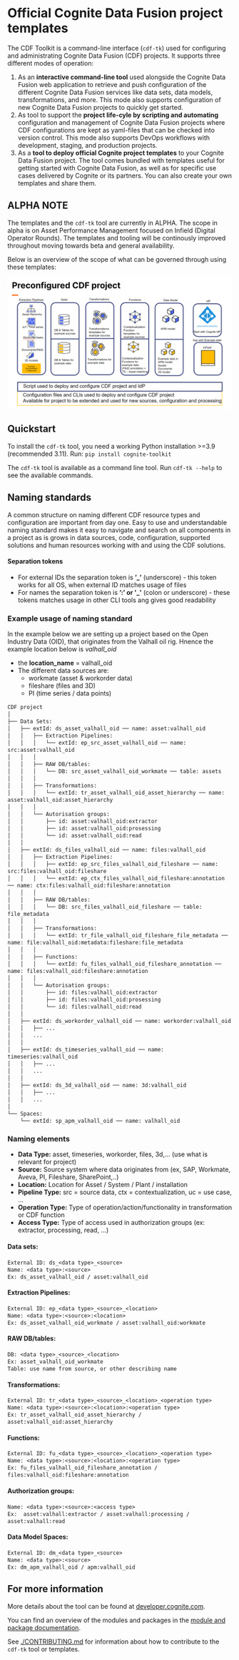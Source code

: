 # Official Cognite Data Fusion project templates

The CDF Toolkit is a command-line interface (`cdf-tk`) used for configuring and administrating Cognite Data
Fusion (CDF) projects.
It supports three different modes of operation:

1. As an **interactive command-line tool** used alongside the Cognite Data Fusion web application to retrieve and
   push configuration of the different Cognite Data Fusion services like data sets, data models, transformations,
   and more. This mode also supports configuration of new Cognite Data Fusion projects to quickly get started.
2. As tool to support the **project life-cyle by scripting and automating** configuration and management of Cognite Data
   Fusion projects where CDF configurations are kept as yaml-files that can be checked into version
   control. This mode also supports DevOps workflows with development, staging, and production projects.
3. As a **tool to deploy official Cognite project templates** to your Cognite Data Fusion project. The tool comes
   bundled with templates useful for getting started with Cognite Data Fusion, as well as for specific use cases
   delivered by Cognite or its partners. You can also create your own templates and share them.

## ALPHA NOTE

The templates and the `cdf-tk` tool are currently in ALPHA. The scope in alpha is on Asset
Performance Management focused on Infield (Digital Operator Rounds). The templates and tooling
will be continously improved throughout moving towards beta and general availability.

Below is an overview of the scope of what can be governed through using these templates:

![Overview of project templates](./static/overview.png "Overview")

## Quickstart

To install the `cdf-tk` tool, you need a working Python installation >=3.9 (recommended 3.11).
Run: `pip install cognite-toolkit`

The `cdf-tk` tool is available as a command line tool. Run `cdf-tk --help` to see the available commands.

## Naming standards

A common structure on naming different CDF resource types and configuration are important from day one. Easy to use and understandable naming standard makes it easy to navigate and search on all components in a project as is grows in data sources, code, configuration, supported solutions and human resources working with and using the CDF solutions.

#### Separation tokens

* For external IDs the separation token is **’_’**  (underscore)  - this token works for all OS, when external ID matches usage of files
* For names the separation token is **’:’ or '_'**  (colon or underscore)  - these tokens matches usage in other CLI tools ang gives good readability

### Example usage of naming standard

In the example below we are setting up a project  based on the Open Industry Data (OID), that originates from the Valhall oil rig. Hnence the example location below is *valhall_oid*

* the **location_name** = valhall_oid
* The different data sources are:
  * workmate (asset & workorder data)
  * fileshare (files and 3D)
  * PI (time series / data points)

```
CDF project
│
├── Data Sets:
│   ├── extId: ds_asset_valhall_oid ── name: asset:valhall_oid
│   │   ├── Extraction Pipelines:
│   │   │   └── extId: ep_src_asset_valhall_oid ── name: src:asset:valhall_oid
│   │   │
│   │   ├── RAW DB/tables:
│   │   │   └── DB: src_asset_valhall_oid_workmate ── table: assets
│   │   │
│   │   ├── Transformations:
│   │   │   └── extId: tr_asset_valhall_oid_asset_hierarchy ── name: asset:valhall_oid:asset_hierarchy
│   │   │
│   │   └── Autorisation groups:
│   │       ├── id: asset:valhall_oid:extractor
│   │       ├── id: asset:valhall_oid:prosessing
│   │       └── id: asset:valhall_oid:read
│   │ 
│   ├── extId: ds_files_valhall_oid ── name: files:valhall_oid
│   │   ├── Extraction Pipelines:
│   │   │   ├── extId: ep_src_files_valhall_oid_fileshare ── name: src:files:valhall_oid:fileshare
│   │   │   └── extId: ep_ctx_files_valhall_oid_fileshare:annotation ── name: ctx:files:valhall_oid:fileshare:annotation
│   │   │
│   │   ├── RAW DB/tables:
│   │   │   └── DB: src_files_valhall_oid_fileshare ── table: file_metadata
│   │   │
│   │   ├── Transformations:
│   │   │   └── extId: tr_file_valhall_oid_fileshare_file_metadata ── name: file:valhall_oid:metadata:fileshare:file_metadata
│   │   │
│   │   ├── Functions:
│   │   │   └── extId: fu_files_valhall_oid_fileshare_annotation ── name: files:valhall_oid:fileshare:annotation
│   │   │
│   │   └── Autorisation groups:
│   │       ├── id: files:valhall_oid:extractor
│   │       ├── id: files:valhall_oid:prosessing
│   │       └── id: files:valhall_oid:read
│   │ 
│   ├── extId: ds_workorder_valhall_oid ── name: workorder:valhall_oid
│   │   ├── ...
│   │   ...
│   │
│   ├── extId: ds_timeseries_valhall_oid ── name: timeseries:valhall_oid
│   │   ├── ...
│   │   ... 
│   │
│   ├── extId: ds_3d_valhall_oid ── name: 3d:valhall_oid
│   │   ├── ...
│   │   ... 
│ 
└── Spaces:
    └── extId: sp_apm_valhall_oid ── name: valhall_oid
```


### Naming elements

* **Data Type:**  asset, timeseries, workorder, files, 3d,... (use what is relevant for project)
* **Source:**  Source system where data originates from (ex, SAP, Workmate, Aveva, PI, Fileshare, SharePoint,..)
* **Location:** Location for Asset / System / Plant / installation 
* **Pipeline Type:**  src = source data, ctx = contextualization, uc = use case, ...
* **Operation Type:** Type of operation/action/functionality in transformation or CDF function
* **Access Type:** Type of access used in authorization groups (ex: extractor, processing, read, ...)

#### Data sets:
```
External ID: ds_<data type>_<source>
Name: <data type>:<source>
Ex: ds_asset_valhall_oid / asset:valhall_oid 
```

#### Extraction Pipelines:
```
External ID: ep_<data type>_<source>_<location>
Name: <data type>:<source>:<location>
Ex: ds_asset_valhall_oid_workmate / asset:valhall_oid:workmate 
```

#### RAW DB/tables:
```
DB: <data type>_<source>_<location>
Ex: asset_valhall_oid_workmate
Table: use name from source, or other describing name 
```

#### Transformations:
```
External ID: tr_<data type>_<source>_<location>_<operation type>
Name: <data type>:<source>:<location>:<operation type>
Ex: tr_asset_valhall_oid_asset_hierarchy / asset:valhall_oid:asset_hierarchy 
```

#### Functions:
```
External ID: fu_<data type>_<source>_<location>_<operation type>
Name: <data type>:<source>:<location>:<operation type>
Ex: fu_files_valhall_oid_fileshare_annotation / files:valhall_oid:fileshare:annotation
```

#### Authorization groups:
```
Name: <data type>:<source>:<access type>
Ex:  asset:valhall:extractor / asset:valhall:processing / asset:valhall:read  
```

#### Data Model Spaces:
```
External ID: dm_<data type>_<source>
Name: <data type>:<source>
Ex: dm_apm_valhall_oid / apm:valhall_oid 
```



## For more information

More details about the tool can be found at
[developer.cognite.com](http://developer.cognite.com/sdks/toolkit).

You can find an overview of the modules and packages in the
[module and package documentation](http://developer.cognite.com/sdks/toolkit/modules).

See [./CONTRIBUTING.md](./CONTRIBUTING.md) for information about how to contribute to the `cdf-tk` tool or
templates.
